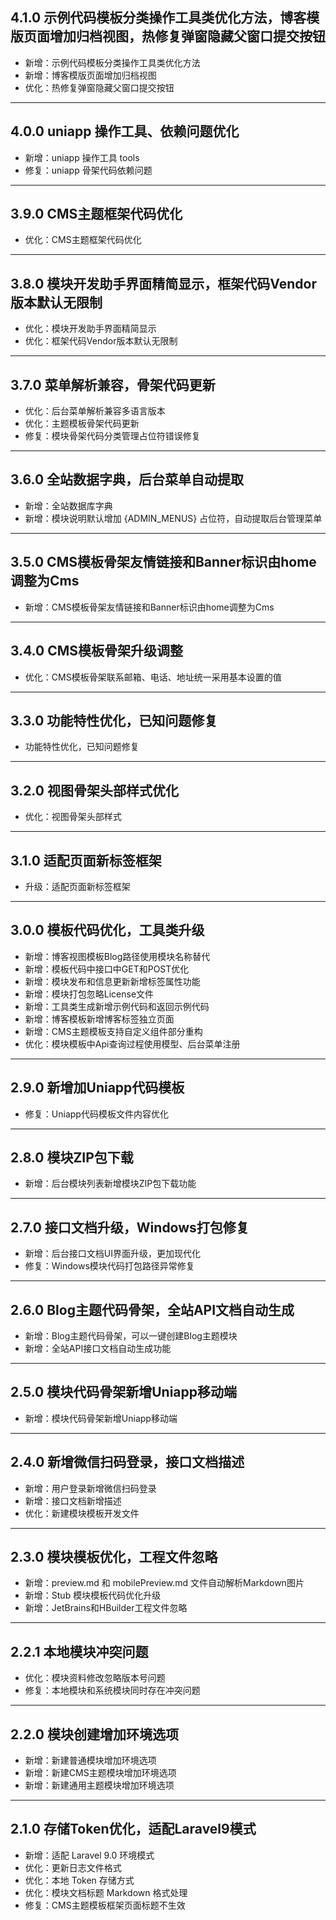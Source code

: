 ## 4.1.0 示例代码模板分类操作工具类优化方法，博客模版页面增加归档视图，热修复弹窗隐藏父窗口提交按钮

- 新增：示例代码模板分类操作工具类优化方法
- 新增：博客模版页面增加归档视图
- 优化：热修复弹窗隐藏父窗口提交按钮

---

## 4.0.0 uniapp 操作工具、依赖问题优化

- 新增：uniapp 操作工具 tools
- 修复：uniapp 骨架代码依赖问题

---

## 3.9.0 CMS主题框架代码优化

- 优化：CMS主题框架代码优化

---

## 3.8.0 模块开发助手界面精简显示，框架代码Vendor版本默认无限制

- 优化：模块开发助手界面精简显示
- 优化：框架代码Vendor版本默认无限制

---

## 3.7.0 菜单解析兼容，骨架代码更新

- 优化：后台菜单解析兼容多语言版本
- 优化：主题模板骨架代码更新
- 修复：模块骨架代码分类管理占位符错误修复

---

## 3.6.0 全站数据字典，后台菜单自动提取

- 新增：全站数据库字典
- 新增：模块说明默认增加 {ADMIN_MENUS} 占位符，自动提取后台管理菜单

---

## 3.5.0 CMS模板骨架友情链接和Banner标识由home调整为Cms

- 新增：CMS模板骨架友情链接和Banner标识由home调整为Cms

---

## 3.4.0 CMS模板骨架升级调整

- 优化：CMS模板骨架联系邮箱、电话、地址统一采用基本设置的值

---

## 3.3.0 功能特性优化，已知问题修复

- 功能特性优化，已知问题修复

---

## 3.2.0 视图骨架头部样式优化

- 优化：视图骨架头部样式

---

## 3.1.0 适配页面新标签框架

- 升级：适配页面新标签框架

---

## 3.0.0 模板代码优化，工具类升级

- 新增：博客视图模板Blog路径使用模块名称替代
- 新增：模板代码中接口中GET和POST优化
- 新增：模块发布和信息更新新增标签属性功能
- 新增：模块打包忽略License文件
- 新增：工具类生成新增示例代码和返回示例代码
- 新增：博客模板新增博客标签独立页面
- 新增：CMS主题模板支持自定义组件部分重构
- 优化：模块模板中Api查询过程使用模型、后台菜单注册

---

## 2.9.0 新增加Uniapp代码模板

- 修复：Uniapp代码模板文件内容优化

---

## 2.8.0 模块ZIP包下载

- 新增：后台模块列表新增模块ZIP包下载功能

---

## 2.7.0 接口文档升级，Windows打包修复

- 新增：后台接口文档UI界面升级，更加现代化
- 修复：Windows模块代码打包路径异常修复

---

## 2.6.0 Blog主题代码骨架，全站API文档自动生成

- 新增：Blog主题代码骨架，可以一键创建Blog主题模块
- 新增：全站API接口文档自动生成功能

---

## 2.5.0 模块代码骨架新增Uniapp移动端

- 新增：模块代码骨架新增Uniapp移动端

---

## 2.4.0 新增微信扫码登录，接口文档描述

- 新增：用户登录新增微信扫码登录
- 新增：接口文档新增描述
- 优化：新建模块模板开发文件

---

## 2.3.0 模块模板优化，工程文件忽略

- 新增：preview.md 和 mobilePreview.md 文件自动解析Markdown图片
- 新增：Stub 模块模板代码优化升级
- 新增：JetBrains和HBuilder工程文件忽略

---

## 2.2.1 本地模块冲突问题

- 优化：模块资料修改忽略版本号问题
- 修复：本地模块和系统模块同时存在冲突问题

---

## 2.2.0 模块创建增加环境选项

- 新增：新建普通模块增加环境选项
- 新增：新建CMS主题模块增加环境选项
- 新增：新建通用主题模块增加环境选项

---

## 2.1.0 存储Token优化，适配Laravel9模式

- 新增：适配 Laravel 9.0 环境模式
- 优化：更新日志文件格式
- 优化：本地 Token 存储方式
- 优化：模块文档标题 Markdown 格式处理
- 修复：CMS主题模板框架页面标题不生效
